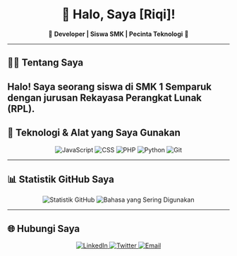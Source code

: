 <h1 align="center">👋 Halo, Saya [Riqi]!</h1>
<p align="center">
  🚀 <strong>Developer | Siswa SMK | Pecinta Teknologi</strong> 🚀
</p>

---

## 🧑‍💻 Tentang Saya
Halo! Saya seorang siswa di **SMK 1 Semparuk** dengan jurusan **Rekayasa Perangkat Lunak (RPL)**.
---

## 🔧 Teknologi & Alat yang Saya Gunakan
<p align="center">
  <img src="https://img.shields.io/badge/Code-JavaScript-FFD700?style=for-the-badge&logo=javascript&logoColor=black" alt="JavaScript">
  <img src="https://img.shields.io/badge/Code-CSS-1572B6?style=for-the-badge&logo=css3&logoColor=white" alt="CSS">
  <img src="https://img.shields.io/badge/Code-PHP-777BB4?style=for-the-badge&logo=php&logoColor=white" alt="PHP">
  <img src="https://img.shields.io/badge/Code-Python-blue?style=for-the-badge&logo=python&logoColor=white" alt="Python">
  <img src="https://img.shields.io/badge/Tools-Git-F05032?style=for-the-badge&logo=git&logoColor=white" alt="Git">
</p>

---

## 📊 Statistik GitHub Saya
<p align="center">
  <img src="https://github-readme-stats.vercel.app/api?username=Riqi16&show_icons=true&theme=radical" alt="Statistik GitHub">
  <img src="https://github-readme-stats.vercel.app/api/top-langs/?username=Riqi16&layout=compact&theme=radical" alt="Bahasa yang Sering Digunakan">
</p>

---

## 🌐 Hubungi Saya
<p align="center">
  <a href="https://www.linkedin.com/in/USERNAME_ANDA" target="_blank">
    <img src="https://img.shields.io/badge/LinkedIn-blue?style=for-the-badge&logo=linkedin&logoColor=white" alt="LinkedIn">
  </a>
  <a href="https://twitter.com/USERNAME_ANDA" target="_blank">
    <img src="https://img.shields.io/badge/Twitter-1DA1F2?style=for-the-badge&logo=twitter&logoColor=white" alt="Twitter">
  </a>
  <a href="mailto:emailanda@gmail.com" target="_blank">
    <img src="https://img.shields.io/badge/Email-D14836?style=for-the-badge&logo=gmail&logoColor=white" alt="Email">
  </a>
</p>
